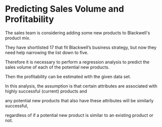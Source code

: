 # Predicting Sales Volume and Profitability


The sales team is considering adding some new products to Blackwell's product mix. 

They have shortlisted 17 that fit Blackwell’s business strategy, but now they need help narrowing the list down to five. 

Therefore it is necessary to perform a regression analysis to predict the sales volume of each of the potential new products.

Then the profitability can be estimated with the given data set. 



In this analysis, the assumption is that certain attributes are associated with highly successful (current) products and

any potential new products that also have these attributes will be similarly successful, 

regardless of if a potential new product is similar to an existing product or not.
